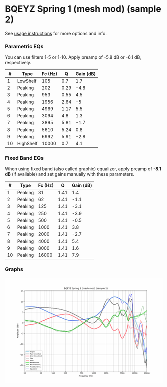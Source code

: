 # BQEYZ Spring 1 (mesh mod) (sample 2)
See [usage instructions](https://github.com/jaakkopasanen/AutoEq#usage) for more options and info.

### Parametric EQs
You can use filters 1-5 or 1-10. Apply preamp of -5.8 dB or -6.1 dB, respectively.

|   # | Type      |   Fc (Hz) |    Q |   Gain (dB) |
|-----|-----------|-----------|------|-------------|
|   1 | LowShelf  |       105 | 0.7  |         1.7 |
|   2 | Peaking   |       202 | 0.29 |        -4.8 |
|   3 | Peaking   |       953 | 0.55 |         4.5 |
|   4 | Peaking   |      1956 | 2.64 |        -5   |
|   5 | Peaking   |      4969 | 1.17 |         5.5 |
|   6 | Peaking   |      3094 | 4.8  |         1.3 |
|   7 | Peaking   |      3895 | 5.81 |        -1.7 |
|   8 | Peaking   |      5610 | 5.24 |         0.8 |
|   9 | Peaking   |      6992 | 5.91 |        -2.8 |
|  10 | HighShelf |     10000 | 0.7  |         4.1 |

### Fixed Band EQs
When using fixed band (also called graphic) equalizer, apply preamp of **-8.1 dB** (if available) and set gains manually with these parameters.

|   # | Type    |   Fc (Hz) |    Q |   Gain (dB) |
|-----|---------|-----------|------|-------------|
|   1 | Peaking |        31 | 1.41 |         1.4 |
|   2 | Peaking |        62 | 1.41 |        -1.1 |
|   3 | Peaking |       125 | 1.41 |        -3.1 |
|   4 | Peaking |       250 | 1.41 |        -3.9 |
|   5 | Peaking |       500 | 1.41 |        -0.5 |
|   6 | Peaking |      1000 | 1.41 |         3.8 |
|   7 | Peaking |      2000 | 1.41 |        -2.7 |
|   8 | Peaking |      4000 | 1.41 |         5.4 |
|   9 | Peaking |      8000 | 1.41 |         1.6 |
|  10 | Peaking |     16000 | 1.41 |         7.9 |

### Graphs
![](./BQEYZ%20Spring%201%20(mesh%20mod)%20(sample%202).png)
